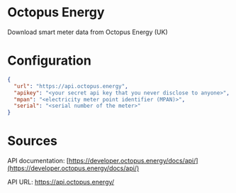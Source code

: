 # Octopus Energy

Download smart meter data from Octopus Energy (UK)

# Configuration

```json
{
  "url": "https://api.octopus.energy",
  "apikey": "<your secret api key that you never disclose to anyone>",
  "mpan": "<electricity meter point identifier (MPAN)>",
  "serial": "<serial number of the meter>"
}
```

# Sources

API documentation: [https://developer.octopus.energy/docs/api/](https://developer.octopus.energy/docs/api/)

API URL: https://api.octopus.energy/

